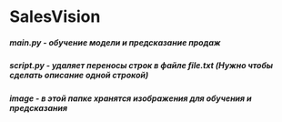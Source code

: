 # SalesVision

##### main.py - обучение модели и предсказание продаж
##### script.py - удаляет переносы строк в файле file.txt (Нужно чтобы сделать описание одной строкой)
##### image - в этой папке хранятся изображения для обучения и предсказания
